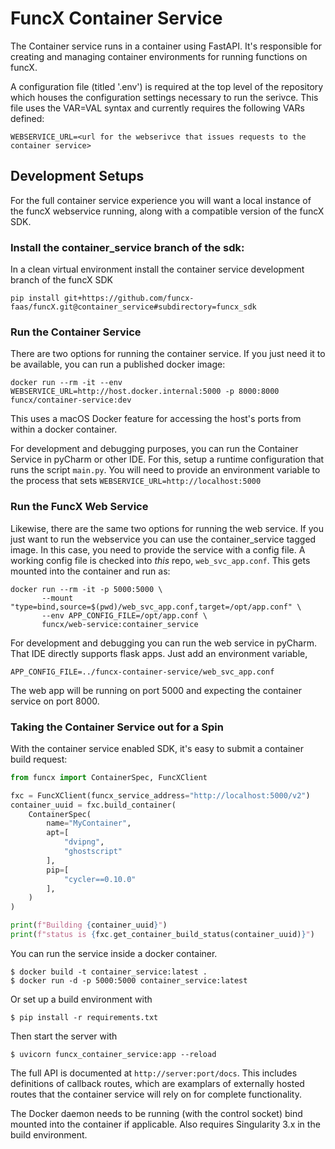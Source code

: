 # FuncX Container Service

The Container service runs in a container using FastAPI. It's
responsible for creating and managing container environments for running
functions on funcX.

A configuration file (titled '.env') is required at the top level of the
repository which houses the configuration settings necessary to run
the serivce. This file uses the VAR=VAL syntax and currently requires the
following VARs defined:

```
WEBSERVICE_URL=<url for the webserivce that issues requests to the container service>
```

## Development Setups
For the full container service experience you will want a local instance of the
funcX webservice running, along with a compatible version of the funcX SDK.

### Install the container_service branch of the sdk:
In a clean virtual environment install the container service development 
branch of the funcX SDK
```shell
pip install git+https://github.com/funcx-faas/funcX.git@container_service#subdirectory=funcx_sdk
```

### Run the Container Service
There are two options for running the container service. If you just need it
to be available, you can run a published docker image:
```shell
docker run --rm -it --env WEBSERVICE_URL=http://host.docker.internal:5000 -p 8000:8000 funcx/container-service:dev
```
This uses a macOS Docker feature for accessing the host's ports from within a 
docker container.

For development and debugging purposes, you can run the Container Service in
pyCharm or other IDE. For this, setup a runtime configuration that runs the 
script `main.py`. You will need to provide an environment variable to the 
process that sets `WEBSERVICE_URL=http://localhost:5000`

### Run the FuncX Web Service
Likewise, there are the same two options for running the web service. If you
just want to run the webservice you can use the container_service tagged 
image. In this case, you need to provide the service with a config file. A 
working config file is checked into _this_ repo, `web_svc_app.conf`. This 
gets mounted into the container and run as:
```shell
docker run --rm -it -p 5000:5000 \
       --mount "type=bind,source=$(pwd)/web_svc_app.conf,target=/opt/app.conf" \
       --env APP_CONFIG_FILE=/opt/app.conf \
       funcx/web-service:container_service
```

For development and debugging you can run the web service in pyCharm. That
IDE directly supports flask apps. Just add an environment variable,
```
APP_CONFIG_FILE=../funcx-container-service/web_svc_app.conf
```
The web app will be running on port 5000 and expecting the container service 
on port 8000.

### Taking the Container Service out for a Spin
With the container service enabled SDK, it's easy to submit a container 
build request:
```python
from funcx import ContainerSpec, FuncXClient

fxc = FuncXClient(funcx_service_address="http://localhost:5000/v2")
container_uuid = fxc.build_container(
    ContainerSpec(
        name="MyContainer",
        apt=[
            "dvipng",
            "ghostscript"
        ],
        pip=[
            "cycler==0.10.0"
        ],
    )
)

print(f"Building {container_uuid}")
print(f"status is {fxc.get_container_build_status(container_uuid)}")
```
You can run the service inside a docker container.

```
$ docker build -t container_service:latest .
$ docker run -d -p 5000:5000 container_service:latest
```

Or set up a build environment with

```
$ pip install -r requirements.txt
```

Then start the server with

```
$ uvicorn funcx_container_service:app --reload
```

The full API is documented at `http://server:port/docs`. This includes definitions of 
callback routes, which are examplars of externally hosted routes that the container 
service will rely on for complete functionality. 


The Docker daemon needs to be running (with the control socket)
bind mounted into the container if applicable. Also requires Singularity 3.x
in the build environment.
